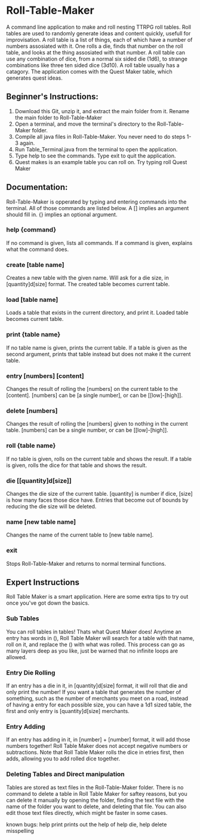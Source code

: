 # Roll-Table-Maker
A command line application to make and roll nesting TTRPG roll tables. Roll tables are used to randomly generate ideas and content quickly, usefull for improvisation. A roll table is a list of things, each of which have a number of numbers assosiated with it. One rolls a die, finds that number on the roll table, and looks at the thing assosiated with that number. A roll table can use any combination of dice, from a normal six sided die (1d6), to strange combinations like three ten sided dice (3d10). A roll table usually has a catagory. The application comes with the Quest Maker table, which generates quest ideas.

## Beginner's Instructions:
1) Download this Git, unzip it, and extract the main folder from it. Rename the main folder to Roll-Table-Maker
2) Open a terminal, and move the terminal's directory to the Roll-Table-Maker folder.
3) Compile all java files in Roll-Table-Maker. You never need to do steps 1-3 again.
4) Run Table_Terminal.java from the terminal to open the application.
5) Type help to see the commands. Type exit to quit the application.
6) Quest makes is an example table you can roll on. Try typing roll Quest Maker

## Documentation:
Roll-Table-Maker is opperated by typing and entering commands into the terminal. All of those commands are listed below. A [] implies an argument should fill in. {} implies an optional argument.
  ### help {command}
  If no command is given, lists all commands. If a command is given, explains what the command does.
  ### create [table name]
  Creates a new table with the given name. Will ask for a die size, in [quantity]d[size] format. The created table becomes current table.
  ### load [table name]
  Loads a table that exists in the current directory, and print it. Loaded table becomes current table.
  ### print {table name}
  If no table name is given, prints the current table. If a table is given as the second argument, prints that table instead but does not make it the current table.
  ### entry [numbers] [content]
  Changes the result of rolling the [numbers] on the current table to the [content]. [numbers] can be [a single number], or can be [[low]-[high]].
  ### delete [numbers]
  Changes the result of rolling the [numbers] given to nothing in the current table. [numbers] can be a single number, or can be [[low]-[high]].
  ### roll {table name}
  If no table is given, rolls on the current table and shows the result. If a table is given, rolls the dice for that table and shows the result.
  ### die [[quantity]d[size]]
  Changes the die size of the current table. [quantity] is number if dice, [size] is how many faces those dice have. Entries that become out of bounds by reducing the die size will be deleted.
  ### name [new table name]
  Changes the name of the current table to [new table name].
  ### exit
  Stops Roll-Table-Maker and returns to normal terminal functions.
 
 ## Expert Instructions
 Roll Table Maker is a smart application. Here are some extra tips to try out once you've got down the basics.
  ### Sub Tables
  You can roll tables in tables! Thats what Quest Maker does! Anytime an entry has words in (), Roll Table Maker will search for a table with that name, roll on it, and replace the () with what was rolled. This process can go as many layers deep as you like, just be warned that no infinite loops are allowed.
  ### Entry Die Rolling
  If an entry has a die in it, in [quantity]d[size] format, it will roll that die and only print the number! If you want a table that generates the number of something, such as the number of merchants you meet on a road, instead of having a entry for each possible size, you can have a 1d1 sized table, the first and only entry is [quantity]d[size] merchants.
  ### Entry Adding
  If an entry has adding in it, in [number] + [number] format, it will add those numbers together! Roll Table Maker does not accept negative numbers or subtractions. Note that Roll Table Maker rolls the dice in etries first, then adds, allowing you to add rolled dice together.
  ### Deleting Tables and Direct manipulation
  Tables are stored as text files in the Roll-Table-Maker folder. There is no command to delete a table in Roll Table Maker for saftey reasons, but you can delete it manually by opening the folder, finding the text file with the name of the folder you want to delete, and deleting that file. You can also edit those text files directly, which might be faster in some cases.
 
 known bugs:
  help print prints out the help of help die,
  help delete misspelling
